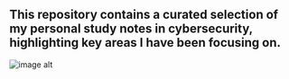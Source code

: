 ## This repository contains a curated selection of my personal study notes in cybersecurity, highlighting key areas I have been focusing on.

![image alt]([https://www.google.com/url?sa=i&url=https%3A%2F%2Fwww.facebook.com%2FAffordableQualityHomesOfficial%2Fposts%2Fnever-stop-learning-because-life-never-stops-teaching%2F1141167914697816%2F&psig=AOvVaw1ve-QqMfMAHuqgSVMNKOhJ&ust=1756746195838000&source=images&cd=vfe&opi=89978449&ved=0CBUQjRxqFwoTCKCFhPjDtY8DFQAAAAAdAAAAABAE](https://scontent-itm1-1.xx.fbcdn.net/v/t39.30808-6/503439836_1140769231404351_2050478428549857279_n.jpg?stp=dst-jpg_s640x640_tt6&_nc_cat=103&ccb=1-7&_nc_sid=833d8c&_nc_ohc=jbukqsIu37EQ7kNvwHzRu87&_nc_oc=AdnKhAweJEi0PlweRRzqe45Nbat_7QdNXYOb7ue4ch1BcoGTQ7HpyRbZTsLeaXT51Wg&_nc_zt=23&_nc_ht=scontent-itm1-1.xx&_nc_gid=UTCWiHlJFzr-WBeb6Qcnxg&oh=00_AfUuU8tvgRG1pP2vnOcreVEBp-g_BH5t-DfGcyLCQXInzQ&oe=68BA4A97))

